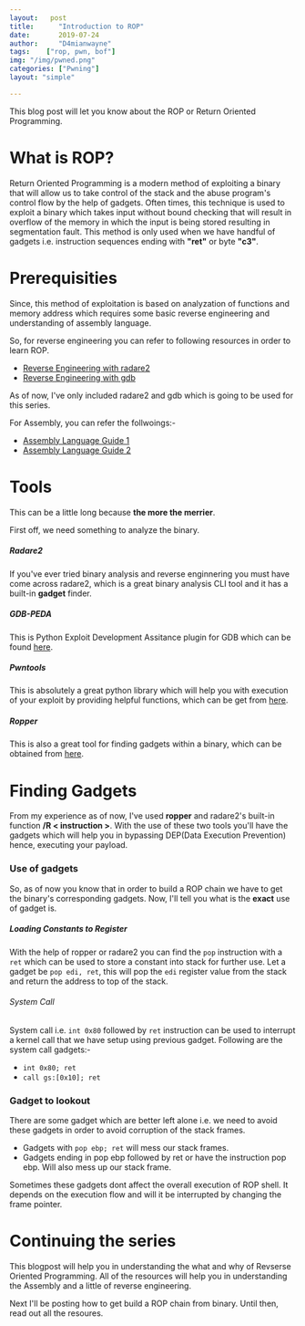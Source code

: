 ```yaml
---
layout:   post
title:      "Introduction to ROP"
date:       2019-07-24
author:     "D4mianwayne"
tags:    ["rop, pwn, bof"]
img: "/img/pwned.png"
categories: ["Pwning"]
layout: "simple"

---
```



This blog post will let you know about the ROP or Return Oriented Programming. 

<!-- more -->

# What is ROP?

Return Oriented Programming is a modern method of exploiting a binary that will allow us to take control of the stack and the abuse program's control flow by the help of gadgets.
Often times, this technique is used to exploit a binary which takes input without bound checking that will result in overflow of the memory in which the input is being stored resulting in segmentation fault.
This method is only used when we have handful of gadgets i.e. instruction sequences ending with **"ret"** or byte **"c3"**.

# Prerequisities 

Since, this method of exploitation is based on analyzation of functions and memory address which requires some basic reverse engineering and understanding of assembly language.

So, for reverse engineering you can refer to following resources in order to learn ROP.

* [Reverse Engineering with radare2](https://medium.com/@jacob16682/reverse-engineering-using-radare2-588775ea38d5)
* [Reverse Engineering with gdb](https://medium.com/@rickharris_dev/reverse-engineering-using-linux-gdb-a99611ab2d32)
  
As of now, I've only included radare2 and gdb which is going to be used for this series.

For Assembly, you can refer the follwoings:-

* [Assembly Language Guide 1](http://www.cs.princeton.edu/courses/archive/spr17/cos217/lectures/13_Assembly1.pdf)
* [Assembly Language Guide 2](https://www.cs.virginia.edu/~evans/cs216/guides/x86.html)

# Tools

This can be a little long because **the more the merrier**.

First off, we need something to analyze the binary.

##### Radare2

If you've ever tried binary analysis and reverse enginnering you must have come across radare2, which is a great binary analysis CLI tool and it has a built-in **gadget** finder.

##### GDB-PEDA

This is Python Exploit Development Assitance plugin for GDB which can be found [here](https://github.com/longld/peda).

##### Pwntools

This is absolutely a great python library which will help you with execution of your exploit by providing helpful functions, which can be get from [here](https://github.com/arthaud/python3-pwntools).

##### Ropper

This is also a great tool for finding gadgets within a binary, which can be obtained from [here](https://github.com/sashs/Ropper).

# Finding Gadgets

From my experience as of now, I've used **ropper** and radare2's built-in function **/R < instruction >**. With the use of these two tools you'll have the gadgets which will help you in bypassing DEP(Data Execution Prevention) hence, executing your payload.

### Use of gadgets

So, as of now you know that in order to build a ROP chain we have to get the binary's corresponding gadgets. Now, I'll tell you what is the **exact** use of gadget is.

##### Loading Constants to Register

With the help of ropper or radare2 you can find the `pop` instruction with a `ret` which can be used to store a constant into stack for further use.
Let a gadget be `pop edi, ret`, this will pop the `edi` register value from the stack and return the address to top of the stack.

###### System Call

System call i.e. `int 0x80` followed by `ret` instruction can be used to interrupt a kernel call that we have setup using previous gadget.
Following are the system call gadgets:-

* `int 0x80; ret`
* `call gs:[0x10]; ret`

### Gadget to lookout

There are some gadget which are better left alone i.e. we need to avoid these gadgets in order to avoid corruption of the stack frames.
* Gadgets with `pop ebp; ret` will mess our stack frames.
* Gadgets ending in pop ebp followed by ret or have the instruction pop ebp. Will also mess up our stack frame.

Sometimes these gadgets dont affect the overall execution of ROP shell. It depends on the execution
flow and will it be interrupted by changing the frame pointer.

# Continuing the series

This blogpost will help you in understanding the what and why of Revserse Oriented Programming. All of the resources will help you in understanding the Assembly and a little of reverse engineering.

Next I'll be posting how to get build a ROP chain from binary. Until then, read out all the resoures.






